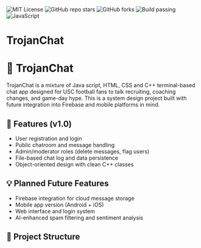 ![MIT License](https://img.shields.io/badge/license-MIT-green.svg)
![GitHub repo stars](https://img.shields.io/github/stars/Trojan3877/TrojanChat?style=social)
![GitHub forks](https://img.shields.io/github/forks/Trojan3877/TrojanChat?style=social)
![Build passing](https://img.shields.io/github/actions/workflow/status/Trojan3877/TrojanChat/ci.yml?branch=main)
![JavaScript](https://img.shields.io/badge/JavaScript-ES6-yellow)



# TrojanChat
# 🏈 TrojanChat

TrojanChat is a mixture of Java script, HTML, CSS and C++  terminal-based chat app designed for USC football fans to talk recruiting, coaching changes, and game-day hype. This is a system design project built with future integration into Firebase and mobile platforms in mind.

## 🔧 Features (v1.0)
- User registration and login
- Public chatroom and message handling
- Admin/moderator roles (delete messages, flag users)
- File-based chat log and data persistence
- Object-oriented design with clean C++ classes

## 💡 Planned Future Features
- Firebase integration for cloud message storage
- Mobile app version (Android + iOS)
- Web interface and login system
- AI-enhanced spam filtering and sentiment analysis

## 📁 Project Structure
